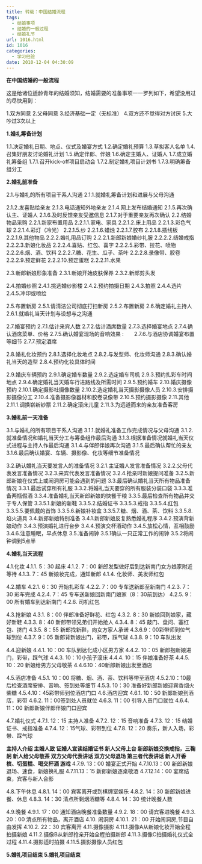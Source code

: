 ```yaml
---
title: 转载：中国结婚流程
tags:
  - 结婚事项
  - 结婚的一般过程
  - 结婚礼节
url: 1016.html
id: 1016
categories:
  - 学习经验
date: 2010-12-04 04:30:09
---
```


**在中国结婚的一般流程**  
  
这是给诸位适龄青年的结婚须知，结婚需要的准备事项一一罗列如下，希望没用过的尽快用到：  
  
1.双方同意 2.父母同意 3.经济基础一定（无标准） 4.双方还不觉得对方讨厌 5.大吵过3次以上  
  
**1.婚礼筹备计划**  
  
1.1.决定婚礼日期、地点、仪式及婚宴方式 1.2.确定婚礼预算 1.3.草拟客人名单 1.4.召集好朋友讨论婚礼计划 1.5.确定伴郎、伴娘 1.6.确定主婚人、证婚人 1.7.成立婚礼筹备组 1.7.1.召开kick-off项目启动会 1.7.2.制定婚礼项目计划书 1.7.3.明确筹备组分工  
  
**2.婚礼前准备**  
  
2.1.与婚礼的所有项目干系人沟通 2.1.1.就婚礼筹备计划和进展与父母沟通  
  
2.1.2.发喜贴给亲友 2.1.3.电话通知外地亲友 2.1.4.网上发布结婚通知 2.1.5.再次确认主、证婚人 2.1.6.及时反馈亲友受邀信息 2.1.7.对于重要亲友再次确认 2.2.结婚物品采购 2.2.1.新家布置用品 2.2.1.1.家电、家具 2.2.1.2.床上用品 2.2.1.3.彩色气球 2.2.1.4.彩灯（冷光） 2.2.1.5.纱 2.2.1.6.蜡烛 2.2.1.7.胶布 2.2.1.8.插线板 2.2.1.9.其他物品 2.2.2.婚礼用品订购 2.2.2.1.新郎新娘婚纱礼服 2.2.2.2.结婚戒指 2.2.2.3.新娘化妆品 2.2.2.4.喜贴、红包、喜字 2.2.2.5.彩带、拉花、喷物 2.2.2.6.烟、酒、饮料 2.2.2.7.糖、花生、瓜子、茶叶 2.2.2.8.录像带、胶卷 2.2.2.9.预定鲜花 2.2.2.10.预定蛋糕 2.2.2.11.水果  
  
2.3.新郎新娘形象准备 2.3.1.新娘开始皮肤保养 2.3.2.新郎剪头发  
  
2.4.拍婚纱照 2.4.1.挑选婚纱影楼 2.4.2.预约拍摄日期 2.4.3.拍照 2.4.4.选片 2.4.5.冲印或喷绘  
  
2.5.布置新房 2.5.1.请清洁公司彻底打扫新房 2.5.2.布置新房 2.6.确定婚礼主持人 2.6.1.就婚礼当天计划与设想与之沟通  
  
2.7.婚宴预约 2.7.1.估计来宾人数 2.7.2.估计酒席数量 2.7.3.选择婚宴地点 2.7.4.确认酒席菜单、价格 2.7.5.确认婚宴现场的音响效果 :　　2.7.6.与酒店协调婚宴布置等细节 2.7.7.预定酒席  
  
2.8.婚礼化妆预约 2.8.1.选择化妆地点 2.8.2.与发型师、化妆师沟通 2.8.3.确认婚礼当天的造型 2.8.4.预约化妆具体时间  
  
2.9.婚庆车辆预约 2.9.1.确定婚车数量 2.9.2.选定婚车司机 2.9.3.预约扎彩车时间地点 2.9.4.确定婚礼当天婚车行进路线及所需时间 2.9.5.预约婚车 2.10.婚庆摄像预约 2.10.1.确定摄影社摄像数量 2.10.2.选定婚礼当天摄影摄像人员 2.10.3.安排摄影摄像分工 2.10.4.准备摄影像器材和胶卷录像带 2.10.5.预约摄影摄像 2.11.其他 2.11.1.调换崭新钞票 2.11.2.确定滚床儿童 2.11.3.为远道而来的亲友准备客房  
  
**3.婚礼前一天准备**  
  
3.1.与婚礼的所有项目干系人沟通 3.1.1.就婚礼准备工作完成情况与父母沟通 3.1.2.就准备情况和婚礼当天分工与筹备组作最后沟通 3.1.3.根据准备情况就婚礼当天仪式进程与主持人作最后沟通 3.1.4.与伴郎伴娘再次沟通 3.1.5.最后确认帮忙的亲友 3.1.6.最后确认婚宴、车辆、摄影像、化妆等细节准备情况  
  
3.2.确认婚礼当天要发言人的准备情况 3.2.1.主证婚人发言准备情况 3.2.2.父母代表发言准备情况 3.2.3.来宾代表发言准备情况 3.2.4.抢亲时新娘提问准备 3.2.5.新郎新娘在仪式上或闹洞房可能会遇到的问题 3.3.最后确认婚礼当天所有物品准备情况 3.3.1.最后试穿所有礼服 3.3.2.将婚礼当天要穿的所有服装分装口袋 3.3.3.准备两瓶假酒 3.3.4.准备婚礼当天新郎新娘的快餐干粮 3.3.5.最后检查所有物品并交于专人保管 3.3.5.1.新娘的新鞋 3.3.5.2.结婚证书 3.3.5.3.戒指 3.3.5.4.红包 3.3.5.5.要佩戴的首饰 3.3.5.6.新娘补妆盒 3.3.5.7.糖、烟、酒、茶、饮料 3.3.5.8.焰火道具 3.4.新郎新娘特别准备 3.4.1.新郎新娘反复熟悉婚礼程序 3.4.2.预演背新娘动作 3.4.3.预演婚礼进行台步 3.4.4.预演交杯酒动作 3.4.5.放松心情，互相鼓励 3.4.6.注意睡眠，早点休息 3.5.准备闹钟 3.5.1确认一只正常工作的闹钟 3.5.2将闹钟调到5点半  
  
**4.婚礼当天流程**  
  
4.1.化妆 4.1.1. 5：30 起床 4.1.2. 7：00 新郎发型做好后到达新南门女方娘家附近等待 4.1.3. 7：45 新娘妆完成，通知新郎 4.1.4. 化妆师、美发师红包  
  
4.2.婚车 4.2.1. 6：30 开始扎彩车 4.2.2. 7：00 专车送新郎至新南门 4.2.3. 7：30 彩车完成 4.2.4. 7：45 专车送新娘回新南门娘家（8：30前到达） 4.2.5. 9：00 所有婚车到达新南门 4.2.6. 司机红包  
  
4.3.抢新娘 4.3.1. 8：00 伴郎准备好鲜花、红包 4.3.2. 8：30 新娘回到娘家，藏好新鞋 4.3.3. 8：40 新郎带领兄弟们开始抢人 4.3.4. 8：45 敲门、盘问、塞红包、挤门 4.3.5. 8：55 新郎找新鞋，向女方家人承诺 4.3.6.9：00彩带师到位气球到位 4.3.7. 9：05 新郎背新娘出门，彩带，踩气球 4.3.8. 9：10 车队出发  
  
4.4.迎新娘 4.4.1. 10：00 车队到达化成小区男方家 4.4.2. 10：05 新郎抱新娘进门，彩带，踩气球 4.4.3. 10：10小孩子滚床 4.4.4. 10：15 伴娘准备好茶 4.4.5. 10：20 新娘给男方父母敬茶 4.4.6.10：40新郎新娘出发至酒店  
  
4.5.酒店准备 4.5.1. 10：00 将糖、烟、酒、茶、饮料等带至酒店 4.5.2.10：10最后检查酒席安排、音响、签到处等细节 4.5.3. 10：30 准备好新郎新娘迎宾香烟火柴糖 4.5.4.10：45彩带师到位酒店门口 4.6.酒店迎宾 4.6.1. 10：50 新郎新娘到酒店，彩带 4.6.2. 11：00签到处人员就位 4.6.3. 11：00 引导人员门口就位 4.6.4. 11：00 新郎新娘伴郎伴娘门口迎宾  
  
4.7.婚礼仪式 4.7.1. 12：15 主持人准备 4.7.2. 12：15 音响准备 4.7.3. 12：15 结婚证书、戒指准备 4.7.4. 12：15气球、彩带到位 4.7.8. 12：20 奏乐，新人入场，彩带、踩气球  
  
**主持人介绍 主婚人致 证婚人宣读结婚证书 新人父母上台 新郎新娘交换戒指，三鞠躬 新人给父母敬茶 双方父母代表讲话 双方父母退场 第三者代表讲话 新人开香槟、切蛋糕、喝交杯酒 游戏** 4.7.9. 13：00 婚宴正式开始 4.7.10.13：00 新郎新娘退场、速食，新娘换礼服 4.7.11.13：15 新郎新娘逐桌敬酒 4.7.12.14：00 宴席结束，宾客与新人合影  
  
4.8.下午休息 4.8.1. 14：00 宾客离开或到棋牌室娱乐 4.8.2. 14：30 新郎新娘进餐、休息 4.8.3. 14：30 清点所剩烟酒糖等 4.8.4. 14：30 统计晚餐人数  
  
4.9.晚餐 4.9.1. 17：00 通知酒店晚餐准备数量 4.9.2. 18：00 请宾客进晚餐 4.9.3. 20：00 清点所有物品，离开酒店 4.10. 闹洞房 4.10.1. 21：00 开始闹洞房,节目自由发挥 4.10.2. 22：30 宾客离开 4.11.摄像摄影 4.11.1.摄像A从新娘化妆开始全程拍摄新娘 4.11.2.摄像B从新郎抢亲开始全程拍摄新郎 4.11.3.摄像C拍摄婚礼仪式全过程 4.11.4.摄影适时拍摄 4.11.5.摄影摄像人员红包  
  
**5.婚礼项目结束 5.婚礼项目结束**